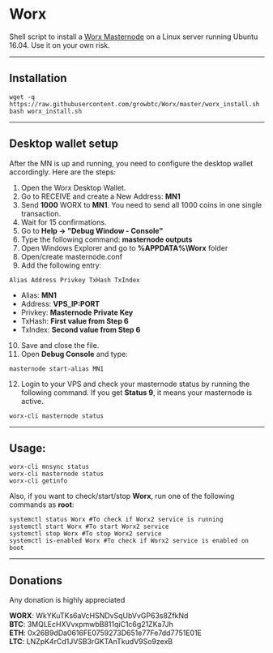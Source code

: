 # Worx
Shell script to install a [Worx Masternode](https://worx.world/) on a Linux server running Ubuntu 16.04. Use it on your own risk.
***

## Installation
```
wget -q https://raw.githubusercontent.com/growbtc/Worx/master/worx_install.sh
bash worx_install.sh
```
***

## Desktop wallet setup  

After the MN is up and running, you need to configure the desktop wallet accordingly. Here are the steps:  
1. Open the Worx Desktop Wallet.  
2. Go to RECEIVE and create a New Address: **MN1**  
3. Send **1000** WORX to **MN1**. You need to send all 1000 coins in one single transaction.
4. Wait for 15 confirmations.  
5. Go to **Help -> "Debug Window - Console"**  
6. Type the following command: **masternode outputs**  
7. Open Windows Explorer and go to **%APPDATA%\Worx** folder
8. Open/create masternode.conf
9. Add the following entry:
```
Alias Address Privkey TxHash TxIndex
```
* Alias: **MN1**
* Address: **VPS_IP:PORT**
* Privkey: **Masternode Private Key**
* TxHash: **First value from Step 6**
* TxIndex:  **Second value from Step 6**
10. Save and close the file.
11. Open **Debug Console** and type:
```
masternode start-alias MN1
```
12. Login to your VPS and check your masternode status by running the following command. If you get **Status 9**, it means your masternode is active.
```
worx-cli masternode status
```
***

## Usage:
```
worx-cli mnsync status
worx-cli masternode status  
worx-cli getinfo
```
Also, if you want to check/start/stop **Worx**, run one of the following commands as **root**:

```
systemctl status Worx #To check if Worx2 service is running
systemctl start Worx #To start Worx2 service
systemctl stop Worx #To stop Worx2 service
systemctl is-enabled Worx #To check if Worx2 service is enabled on boot
```  
***

## Donations

Any donation is highly appreciated

**WORX**: WkYKuTKs6aVcHSNDvSqUbVvGP63s8ZfkNd  
**BTC**: 3MQLEcHXVvxpmwbB811qiC1c6g21ZKa7Jh  
**ETH**: 0x26B9dDa0616FE0759273D651e77Fe7dd7751E01E  
**LTC**: LNZpK4rCd1JVSB3rGKTAnTkudV9So9zexB  
